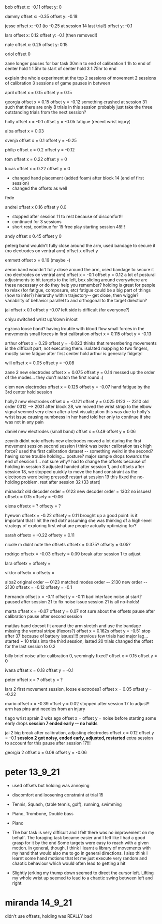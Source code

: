 bob
offset x: -0.11
offset y: 0

dammy
offset x: -0.35
offset y: -0.18

jesse
offset x: -0.1 (to -0.25 at session 14 last trial!)
offset y: -0.1 

lars
offset x: 0.12
offset y: -0.1 (then removed!)

nate
offset x: 0.25
offset y: 0.15

oriol
offset 0

zane
longer pauses for bar task
30min to end of calibration 1
1h to end of center hold 1
1.5hr to start of center hold 3
1.75hr to end

explain the whole experiment at the top
2 sessions of movement
2 sessions of calibration
3 sessions of game
pauses in between

april
offset x = 0.15
offset y = 0.15

georgia
offset x = 0.15
offset y = -0.12
something crashed at session 31 such that there are only 8 trials in this session
probably just take the three outstanding trials from the next session?

holly
offset x = -0.1
offset y = -0.05
fatigue (recent wrist injury)

alba
offset x = 0.03

svenja
offset x = 0.1
offset y = -0.25

philip
offset x = 0.2
offset y = -0.12

tom
offset x = 0.22
offset y = 0

lucas
offset x = 0.22
offset y = 0
* changed hand placement (added foam) after block 14 (end of first session)
* changed the offsets as well

fede

andrei
offset x 0.16
offset y 0.0
* stopped after session 11 to rest because of discomfort!!
* continued for 3 sessions
* short rest, continue for 15
free play starting session 45!!!

andy
offset x 0.45
offset y 0

peterg
band wouldn't fully close around the arm, used bandage to secure it (no electrodes on ventral arm)
offset x 
offset y

emmett
offset x = 0.16 (maybe -)

aeron
band wouldn't fully close around the arm, used bandage to secure it (no electrodes on ventral arm)
offset x = -0.1
offset y = 0.12
a lot of postural adjustments to hit targets to the left, box sliding around everywhere
are these necessary or do they help you remember?
holding is great for people to relax (for fatigue, composure, etc)
fatigue could be a big part of things (how to infer?)
hierarchy within trajectory-- get close, then wiggle?
variability of behavior parallel to and orthogonal to the target direction?

jai
offset x 0.1
offset y -0.07
left side is difficult (for everyone?)

chiyu
switched wrist up/down in/out

egzona
loose band? having trouble with blood flow
small forces in the movements
small forces in first calibration
offset x = 0.115
offset y = -0.13

arthur
offset x = 0.29
offset y = -0.023
thinks that remembering movements is the difficult part, not executing them. 
isolated mapping to two fingers, mostly
some fatigue after first center hold
arthur is generally fidgety!

will
offset x = 0.05
offset y = -0.08

zane 2
new electrodes
offset x = 0.075
offset y = 0.14
messed up the order of the modes... they don't match the first round :( 

clem
new electrodes
offset x = 0.125
offset y = -0.07
hand fatigue by the 3rd center hold session

holly2
new electrodes
offset x = -0.121
offset y = 0.025
0123 -- 2310
old order 0312 --> 2031
after block 28, we moved the wrist strap to the elbow
signal seemed very clean after a test visualization
this was due to holly's wrist issue causing numbness in her hand
told her only to continue if she was not in any pain

daniel
new electrodes (small band)
offset x = 0.49
offset y = 0.06

zeynib
didnt note offsets
new electrodes
moved a lot during the first movement session
second session i think was better
calibration task high force?
used the first calibration dataset -- something weird in the second?
having some trouble holding... posture?
major sample drops towards the end of session 1... not sure why?
had to change the offsets because of holding in session 3
adjusted handed after session 1, and offsets
after session 18, we stopped quickly to move the hand constraint as the electrodes were being pressed!
restart at session 19
this fixed the no-holding problem.
rest after session 32 (33 start)

miranda2
old decoder order = 0123
new decoder order = 1302
no issues!
offsetx = 0.15
offsety = -0.06

elena
offsetx = ?
offsety = ?

hyewon
offsetx = -0.22
offsety = 0.11
brought up a good point:
is it important that I hit the red dot?
assuming she was thinking of a high-level strategy of exploring first
what are people actually optimizing for?

sarah
offsetx = -0.22
offsety = 0.11

nicole m
didnt note the offsets
offsetx = 0.375?
offsety = 0.05?

rodrigo
offsetx = -0.03
offsety = 0.09
break after session 1 to adjust

lara
offsetx = 
offsety = 

viktor
offsetx = 
offsety = 

alba2
original order -- 0123
matched modes order -- 2130
new order -- 2130
offsetx = -0.12
offsety = -0.1

hernando
offset x = -0.11
offset y = -0.11
bad interface noise at start?
paused after session 21 to fix noise issue
session 21 is all no-holds!

marta
offset x = -0.07
offset y = 0.07
not sure about the offsets
pause after calibration
pause after second session

mattias
band doesnt fit around the arm
stretch and use the bandage
missing the ventral stripe (flexors?)
offset x = 0.162s
offset y = -0.51
stop after 37 because of battery issues!!!!
previous few trials had major lag...
started ~ 10 trials into the third session, lasted 20 trials
changed the offset for the last session to 0.2

billy
brief noise after calibration 0, seemingly fixed?
offset x = 0.15
offset y = 0

ivana 
offset x = 0.18
offset y = -0.1

peter
offset x = ?
offset y = ?

lars 2
first movement session, loose electrodes?
offset x = 0.05
offset y = -0.22

mario
offset x = -0.39
offset y = 0.02
stopped after session 17 to adjust!!
arm has pins and needles from an injury

tiago
wrist sprain 2 wks ago
offset x = 
offset y = 
noise before starting
some early drops
**session 7 ended early -- no holds**

jai 2
big break after calibration, adjusting electrodes
offset x = 0.12
offset y = -0.1
**session 2 got noisy, ended early, adjusted, restarted**
extra session to account for this
pause after session 17!!!

georgia 2
offset x = 0.08
offset y = -0.06

# peter 13_9_21

- used offsets but holding was annoying
- discomfort and loosening constraint at trial 15

- Tennis, Squash, (table tennis, golf), running, swimming
- Piano, Trombone, Double bass
- Piano
- The bar task is very difficult and I felt there was no improvement on my behalf.  The foraging task became easier and I felt like I had a good grasp for it by the end
Some targets were easy to reach with a given motion.  In general, though, I think I learnt a library of movements with my hand that would also me to go in general directions.  I also think I learnt some hand motions that let me just execute very random and chaotic behaviour which would often lead to getting a hit
- Slightly jerking my thump down seemed to direct the cursor left.  Lifting my whole wrist up seemed to lead to a chaotic swing between left and right

# miranda 14_9_21

didn't use offsets, holding was REALLY bad 
